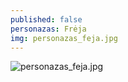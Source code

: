 ```yaml
---
published: false
personazas: Frėja
img: personazas_feja.jpg
---
```

![personazas_feja.jpg]({{site.baseurl}}/img/personazai/personazas_feja.jpg)

